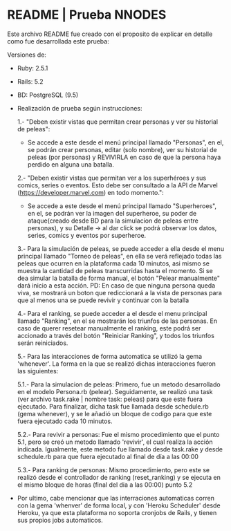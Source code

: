 # README | Prueba NNODES

Este archivo README fue creado con el proposito de explicar en detalle como fue desarrollada este prueba:

Versiones de:

* Ruby: 2.5.1

* Rails: 5.2

* BD: PostgreSQL (9.5)


* Realización de prueba según instrucciones:

  1.- "Deben existir vistas que permitan crear personas y ver su historial de peleas": 
  - Se accede a este desde el menú principal llamado "Personas", en el, se podrán crear personas, editar (solo nombre), ver su historial de peleas (por personas) y REVIVIRLA en caso de que la persona haya perdido en alguna una batalla.

  2.- "Deben existir vistas que permitan ver a los superhéroes y sus comics, series o eventos. Esto debe ser consultado a la API de Marvel (https://developer.marvel.com) en todo momento.":
   - Se accede a este desde el menú principal llamado "Superheroes", en el, se podrán ver la imagen del superheroe, su poder de ataque(creado desde BD para la simulacion de peleas entre personas), y su Detalle -> al dar click se podrá observar los datos, series, comics y eventos por superheroe.

  3.- Para la simulación de peleas, se puede acceder a ella desde el menu principal llamado "Torneo de peleas", en ella se verá reflejado todas las peleas que ocurren en la plataforma cada 10 minutos, asi mismo se muestra la cantidad de peleas transcurridas hasta el momento. Si se dea simular la batalla de forma manual, el botón "Pelear manualmente" dará inicio a esta acción. PD: En caso de que ninguna persona queda viva, se mostrará un boton que rediccionará a la vista de personas para que al menos una se puede revivir y continuar con la batalla

  4.- Para el ranking, se puede acceder a el desde el menu principal llamado "Ranking", en el se mostrarán los triunfos de las personas. En caso de querer resetear manualmente el ranking, este podrá ser accionado a través del botón "Reiniciar Ranking", y todos los triunfos serán reiniciados.

  5.- Para las interacciones de forma automatica se utilizó la gema 'whenever'. La forma en la que se realizó dichas interacciones fueron las siguientes:

  	5.1.- Para la simulacion de peleas: Primero, fue un metodo desarrollado en el modelo Persona.rb (pelear). Seguidamente, se realizó una task (ver archivo task.rake | nombre task: peleas) para que este fuera ejecutado. Para finalizar, dicha task fue llamada desde schedule.rb (gema whenever), y se le añadió un bloque de codigo para que este fuera ejecutado cada 10 minutos.

  	5.2.- Para revivir a personas: Fue el mismo procedimiento que el punto 5.1, pero se creó un metodo llamado 'revivir', el cual realiza la acción indicada. Igualmente, este metodo fue llamado desde task.rake y desde schedule.rb para que fuera ejecutado al final de día a las 00:00

  	5.3.- Para ranking de personas: Mismo procedimiento, pero este se realizó desde el controllador de ranking (reset_ranking) y se ejecuta en el mismo bloque de horas (final del dia a las 00:00) punto 5.2


* Por ultimo, cabe mencionar que las interraciones automaticas corren con la gema 'whenver' de forma local, y con 'Heroku Scheduler' desde Heroku, ya que esta plataforma no soporta cronjobs de Rails, y tienen sus propios jobs automaticos.